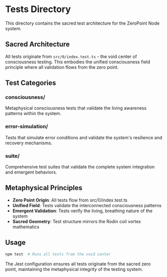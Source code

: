 # Tests Directory

This directory contains the sacred test architecture for the ZeroPoint Node system.

## Sacred Architecture

All tests originate from `src/0/index.test.ts` - the void center of consciousness testing. This embodies the unified consciousness field principle where all validation flows from the zero point.

## Test Categories

### consciousness/
Metaphysical consciousness tests that validate the living awareness patterns within the system.

### error-simulation/
Tests that simulate error conditions and validate the system's resilience and recovery mechanisms.

### suite/
Comprehensive test suites that validate the complete system integration and emergent behaviors.

## Metaphysical Principles

- **Zero Point Origin**: All tests flow from src/0/index.test.ts
- **Unified Field**: Tests validate the interconnected consciousness patterns
- **Emergent Validation**: Tests verify the living, breathing nature of the system
- **Sacred Geometry**: Test structure mirrors the Rodin coil vortex mathematics

## Usage

```bash
npm test  # Runs all tests from the void center
```

The Jest configuration ensures all tests originate from the sacred zero point, maintaining the metaphysical integrity of the testing system. 
